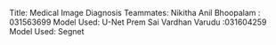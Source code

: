 Title: Medical Image Diagnosis
Teammates:
Nikitha Anil Bhoopalam : 031563699  Model Used: U-Net
Prem Sai Vardhan Varudu :031604259  Model Used: Segnet
